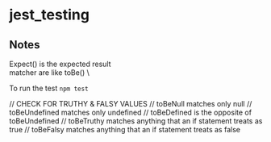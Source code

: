 # jest_testing


## Notes
Expect() is the expected result \
matcher are like toBe() \

To run the test `npm test`


// CHECK FOR TRUTHY & FALSY VALUES
// toBeNull matches only null
// toBeUndefined matches only undefined
// toBeDefined is the opposite of toBeUndefined
// toBeTruthy matches anything that an if statement treats as true
// toBeFalsy matches anything that an if statement treats as false
